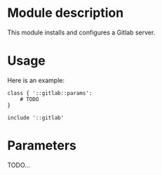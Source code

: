# Module description

This module installs and configures a Gitlab server.


# Usage

Here is an example:

```puppet
class { '::gitlab::params':
    # TODO
}

include '::gitlab'
```

# Parameters

TODO...


